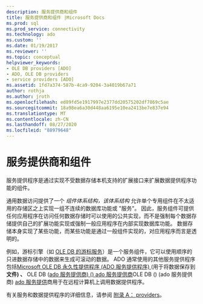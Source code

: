 ```yaml
---
description: 服务提供商和组件
title: 服务提供商和组件 |Microsoft Docs
ms.prod: sql
ms.prod_service: connectivity
ms.technology: ado
ms.custom: ''
ms.date: 01/19/2017
ms.reviewer: ''
ms.topic: conceptual
helpviewer_keywords:
- OLE DB providers [ADO]
- ADO, OLE DB providers
- service providers [ADO]
ms.assetid: 1fd7a374-587b-4ca9-9204-3a4019b67a71
author: rothja
ms.author: jroth
ms.openlocfilehash: ed89fd5e1917997e2377dd20575202df7869c5ae
ms.sourcegitcommit: 18a98ea6a30d448aa6195e10ea2413be7e837e94
ms.translationtype: MT
ms.contentlocale: zh-CN
ms.lasthandoff: 08/27/2020
ms.locfileid: "88979648"
---
```

# <a name="service-providers-and-components"></a>服务提供商和组件
服务提供程序是通过实现不受数据存储本机支持的扩展接口来扩展数据提供程序功能的组件。  
  
 通用数据访问提供了一个 *组件体系结构，该体系结构* 允许单个专用组件在不太适用的存储区之上实现一组不连续的数据库功能或 "服务"。 因此，服务组件可提供任何应用程序在访问任何数据存储时可以使用的公共实现，而不是强制每个数据存储提供自己的扩展功能实现或强制一般应用程序在内部实现数据库功能。 数据存储本身实现了某些功能，而某些功能是通过一般组件实现的，对应用程序而言是透明的。  
  
 例如，游标引擎（如 [OLE DB 的游标服务](https://msdn.microsoft.com/57638feb-4ecd-4051-becb-8f828d21cf44)）是一个服务组件，它可以使用顺序的只进数据存储中的数据来生成可滚动的数据。 ADO 通常使用的其他服务提供程序包括[Microsoft OLE DB 永久性提供程序 (ADO 服务提供程序) ](../../../ado/guide/appendixes/microsoft-ole-db-persistence-provider-ado-service-provider.md) (用于将数据保存到**文件) 、** OLE DB ([ado 服务提供商)  () ado 服务提供商](../../../ado/guide/appendixes/microsoft-data-shaping-service-for-ole-db-ado-service-provider.md)OLE DB ()  (ado 服务提供商) [ado 服务提供](../../../ado/guide/appendixes/microsoft-ole-db-remoting-provider-ado-service-provider.md)商用于在远程计算机上调用数据提供程序。  
  
 有关服务和数据提供程序的详细信息，请参阅 [附录 A： providers](../../../ado/guide/appendixes/appendix-a-providers.md)。
